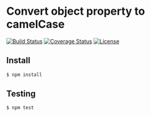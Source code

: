 # Convert object property to camelCase
[![Build Status](https://travis-ci.org/levinhtin/node_basic.svg?branch=master)](https://travis-ci.org/levinhtin/node_basic)
[![Coverage Status](https://coveralls.io/repos/github/levinhtin/node_basic/badge.svg?branch=master)](https://coveralls.io/github/levinhtin/node_basic?branch=master)
[![License](https://img.shields.io/github/license/levinhtin/node_basic.svg)](https://github.com/levinhtin/node_basic/blob/master/LICENSE)
## Install
``` bash
$ npm install
```

## Testing

``` bash
$ npm test
```